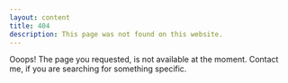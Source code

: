 ```yaml
---
layout: content
title: 404
description: This page was not found on this website.
---
```


Ooops! The page you requested, is not available at the moment.
Contact me, if you are searching for something specific.